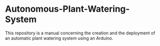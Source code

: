 # Autonomous-Plant-Watering-System
This repository is a manual concerning the creation and the deployment of an automatic plant watering system using an Arduino.
